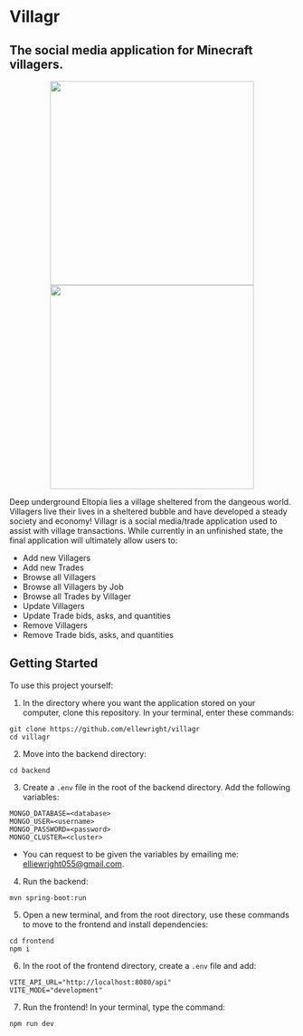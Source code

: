 # Villagr
## The social media application for Minecraft villagers.

<p align="center">
  <img src="https://github.com/user-attachments/assets/2c2d78a6-b1c1-4e72-a0d8-32554e731d11" width="360" />
  <img src="https://github.com/user-attachments/assets/a761bf7a-565e-4be9-b514-bf3c5d5b0080" width="360" />
</p>

Deep underground Eltopia lies a village sheltered from the dangeous world. Villagers live their lives in a sheltered bubble and have developed a steady society and economy! Villagr is a social media/trade application used to assist with village transactions. While currently in an unfinished state, the final application will ultimately allow users to:

* Add new Villagers
* Add new Trades
* Browse all Villagers
* Browse all Villagers by Job
* Browse all Trades by Villager
* Update Villagers
* Update Trade bids, asks, and quantities
* Remove Villagers
* Remove Trade bids, asks, and quantities

## Getting Started

To use this project yourself:

1. In the directory where you want the application stored on your computer, clone this repository. In your terminal, enter these commands:

```
git clone https://github.com/ellewright/villagr
cd villagr
```

2. Move into the backend directory:

```
cd backend
```

3. Create a `.env` file in the root of the backend directory. Add the following variables:

```
MONGO_DATABASE=<database>
MONGO_USER=<username>
MONGO_PASSWORD=<password>
MONGO_CLUSTER=<cluster>
```

* You can request to be given the variables by emailing me: <a href="mailto:elliewright055@gmail.com">elliewright055@gmail.com</a>.

4. Run the backend:

```
mvn spring-boot:run
```

5. Open a new terminal, and from the root directory, use these commands to move to the frontend and install dependencies:

```
cd frontend
npm i
```

6. In the root of the frontend directory, create a `.env` file and add:

```
VITE_API_URL="http://localhost:8080/api"
VITE_MODE="development"
```

7. Run the frontend! In your terminal, type the command:

```
npm run dev
```
